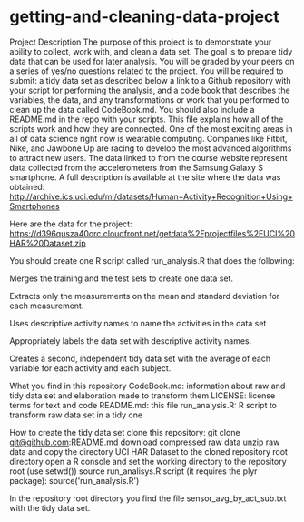 # getting-and-cleaning-data-project
Project Description
The purpose of this project is to demonstrate your ability to collect, work with, and clean a data set. The goal is to prepare tidy data that can be used for later analysis. You will be graded by your peers on a series of yes/no questions related to the project.
You will be required to submit:
a tidy data set as described below
a link to a Github repository with your script for performing the analysis, and
a code book that describes the variables, the data, and any transformations or work that you performed to clean up the data called CodeBook.md. You should also include a README.md in the repo with your scripts. This file explains how all of the scripts work and how they are connected.
One of the most exciting areas in all of data science right now is wearable computing. Companies like Fitbit, Nike, and Jawbone Up are racing to develop the most advanced algorithms to attract new users. The data linked to from the course website represent data collected from the accelerometers from the Samsung Galaxy S smartphone. A full description is available at the site where the data was obtained: http://archive.ics.uci.edu/ml/datasets/Human+Activity+Recognition+Using+Smartphones

Here are the data for the project: https://d396qusza40orc.cloudfront.net/getdata%2Fprojectfiles%2FUCI%20HAR%20Dataset.zip

You should create one R script called run_analysis.R that does the following:

Merges the training and the test sets to create one data set.

Extracts only the measurements on the mean and standard deviation for each measurement.

Uses descriptive activity names to name the activities in the data set

Appropriately labels the data set with descriptive activity names.

Creates a second, independent tidy data set with the average of each variable for each activity and each subject.

What you find in this repository
CodeBook.md: information about raw and tidy data set and elaboration made to transform them
LICENSE: license terms for text and code
README.md: this file
run_analysis.R: R script to transform raw data set in a tidy one

How to create the tidy data set
clone this repository: git clone git@github.com:README.md
download compressed raw data
unzip raw data and copy the directory UCI HAR Dataset to the cloned repository root directory
open a R console and set the working directory to the repository root (use setwd())
source run_analisys.R script (it requires the plyr package): source('run_analysis.R')

In the repository root directory you find the file sensor_avg_by_act_sub.txt with the tidy data set.
